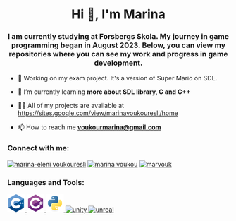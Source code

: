 <h1 align="center">Hi 👋, I'm Marina</h1>
<h3 align="center">I am currently studying at Forsbergs Skola. My journey in game programming began in August 2023. Below, you can view my repositories where you can see my work and progress in game development.</h3>

- 🔭 Working on my exam project. It's a version of Super Mario on SDL.

- 🌱 I’m currently learning **more about SDL library, C and C++**

- 👨‍💻 All of my projects are available at https://sites.google.com/view/marinavoukouresli/home

- 📫 How to reach me **voukourmarina@gmail.com**

<h3 align="left">Connect with me:</h3>
<p align="left">
<a href="https://linkedin.com/in/marina-eleni voukouresli" target="blank"><img align="center" src="https://raw.githubusercontent.com/rahuldkjain/github-profile-readme-generator/master/src/images/icons/Social/linked-in-alt.svg" alt="marina-eleni voukouresli" height="30" width="40" /></a>
<a href="https://fb.com/marina voukou" target="blank"><img align="center" src="https://raw.githubusercontent.com/rahuldkjain/github-profile-readme-generator/master/src/images/icons/Social/facebook.svg" alt="marina voukou" height="30" width="40" /></a>
<a href="https://discord.gg/marvouk" target="blank"><img align="center" src="https://raw.githubusercontent.com/rahuldkjain/github-profile-readme-generator/master/src/images/icons/Social/discord.svg" alt="marvouk" height="30" width="40" /></a>
</p>

<h3 align="left">Languages and Tools:</h3>
<p align="left"> <a href="https://www.w3schools.com/cpp/" target="_blank" rel="noreferrer"> <img src="https://raw.githubusercontent.com/devicons/devicon/master/icons/cplusplus/cplusplus-original.svg" alt="cplusplus" width="40" height="40"/> </a> <a href="https://www.w3schools.com/cs/" target="_blank" rel="noreferrer"> <img src="https://raw.githubusercontent.com/devicons/devicon/master/icons/csharp/csharp-original.svg" alt="csharp" width="40" height="40"/> </a> <a href="https://www.python.org" target="_blank" rel="noreferrer"> <img src="https://raw.githubusercontent.com/devicons/devicon/master/icons/python/python-original.svg" alt="python" width="40" height="40"/> </a> <a href="https://unity.com/" target="_blank" rel="noreferrer"> <img src="https://www.vectorlogo.zone/logos/unity3d/unity3d-icon.svg" alt="unity" width="40" height="40"/> </a> <a href="https://unrealengine.com/" target="_blank" rel="noreferrer"> <img src="https://raw.githubusercontent.com/kenangundogan/fontisto/036b7eca71aab1bef8e6a0518f7329f13ed62f6b/icons/svg/brand/unreal-engine.svg" alt="unreal" width="40" height="40"/> </a> </p>

